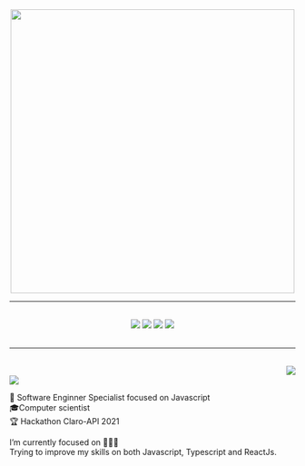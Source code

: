 <div align="center">
    <image  src="https://media4.giphy.com/media/KOVlHmbBA09XO/200.gif" width="500px" /> 
</div>


---
<br>

<div align="center"> 
    <a href="https://www.linkedin.com/in/davidfdesousa/"> <image src="https://img.shields.io/badge/LinkedIn-0077B5?style=for-the-badge&logo=linkedin&logoColor=white"  /></a>
    <a href="https://twitter.com/davidfdesousa_"> <image src="https://img.shields.io/badge/Twitter-1DA1F2?style=for-the-badge&logo=twitter&logoColor=white"  /></a>
    <a href="https://www.instagram.com/davidfdesousa_/"> <image src="https://img.shields.io/badge/Instagram-E4405F?style=for-the-badge&logo=instagram&logoColor=white"  /></a>
    <a href="davidfdesousa#8082"> <image src="https://img.shields.io/badge/Discord-7289DA?style=for-the-badge&logo=discord&logoColor=white"  /></a>
</div>

<br>

---
<br>

<img align='right' src="https://github-readme-stats.vercel.app/api?username=davidfdesousa&show_icons=true&title_color=783c00&text_color=af552e&icon_color=783c00&bg_color=f8efd4&cache_seconds=2300">


<br>

<img src="https://img.shields.io/static/v1?label=Overview&message=davidfdesousa&color=f8efd4&style=for-the-badge&logo=GitHub">

<p>


📲 Software Enginner Specialist focused on Javascript <br>
🎓Computer scientist <br>
🏆 Hackathon Claro-API 2021

I’m currently focused on 👨🏽‍💻 <br>
Trying to improve my skills on both Javascript, Typescript  and ReactJs. 





</p>
